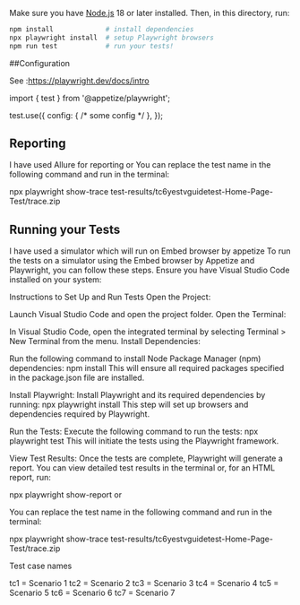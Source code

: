 

Make sure you have [Node.js](https://nodejs.org/en) 18 or later installed. Then, in this directory, run:

```bash
npm install             # install dependencies
npx playwright install  # setup Playwright browsers
npm run test            # run your tests!
```
##Configuration

See :https://playwright.dev/docs/intro
     

import { test } from '@appetize/playwright';

test.use({
    config: {
        /* some config */
    },
});

## Reporting 
I have used Allure for reporting or 
You can replace the test name in the following command and run in the terminal:

npx playwright show-trace test-results/tc6yestvguidetest-Home-Page-Test/trace.zip

## Running your Tests
I have used a simulator which will run on Embed browser by appetize 
To run the tests on a simulator using the Embed browser by Appetize and Playwright, you can follow these steps. Ensure you have Visual Studio Code installed on your system:

Instructions to Set Up and Run Tests
Open the Project:

Launch Visual Studio Code and open the project folder.
Open the Terminal:

In Visual Studio Code, open the integrated terminal by selecting Terminal > New Terminal from the menu.
Install Dependencies:

Run the following command to install Node Package Manager (npm) dependencies:
npm install
This will ensure all required packages specified in the package.json file are installed.

Install Playwright:
Install Playwright and its required dependencies by running:
npx playwright install
This step will set up browsers and dependencies required by Playwright.

Run the Tests:
Execute the following command to run the tests:
npx playwright test
This will initiate the tests using the Playwright framework.

View Test Results:
Once the tests are complete, Playwright will generate a report. You can view detailed test results in the terminal or, for an HTML report, run:

npx playwright show-report or

You can replace the test name in the following command and run in the terminal:

npx playwright show-trace test-results/tc6yestvguidetest-Home-Page-Test/trace.zip

Test case names

tc1 = Scenario 1
tc2 = Scenario 2
tc3 = Scenario 3
tc4 = Scenario 4
tc5 = Scenario 5
tc6 = Scenario 6
tc7 = Scenario 7

